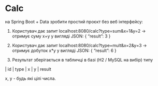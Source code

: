 # Calc
на Spring Boot + Data зробити простий проєкт без веб інтерфейсу:

1) Користувач дає запит localhost:8080/calc?type=sum&x=1&y=2 -> отримує суму x+y у вигляді JSON: { “result”: 3 }

2) Користувач дає запит localhost:8080/calc?type=mult&x=2&y=3 -> отримує добуток x*y у вигляді JSON: { “result”: 6 }

3) Результат зберігається в табличці в базі (H2 / MySQL на вибір) типу

| id | type | x | y | result

x, y - будь які цілі числа.
